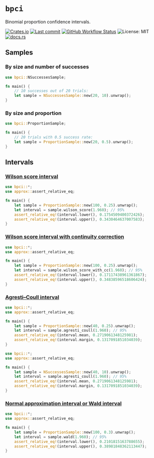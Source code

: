 # `bpci`

Binomial proportion confidence intervals.

[![Crates.io](https://img.shields.io/crates/v/bpci)](https://crates.io/crates/bpci)
[![Last commit](https://img.shields.io/github/last-commit/eigenein/bpci)](https://github.com/eigenein/bpci/commits/master)
[![GitHub Workflow Status](https://img.shields.io/github/workflow/status/eigenein/bpci/Check)](https://github.com/eigenein/bpci/actions)
![License: MIT](https://img.shields.io/crates/l/bpci)
[![docs.rs](https://img.shields.io/docsrs/bpci)](https://docs.rs/bpci/0.1.0/bpci/)

## Samples

### By size and number of successes

```rust
use bpci::NSuccessesSample;

fn main() {
    // 10 successes out of 20 trials:
    let sample = NSuccessesSample::new(20, 10).unwrap();
}
```

### By size and proportion

```rust
use bpci::ProportionSample;

fn main() {
    // 20 trials with 0.5 success rate:
    let sample = ProportionSample::new(20, 0.5).unwrap();
}
```

## Intervals

### [Wilson score interval](https://en.wikipedia.org/wiki/Binomial_proportion_confidence_interval#Wilson_score_interval)

```rust
use bpci::*;
use approx::assert_relative_eq;

fn main() {
    let sample = ProportionSample::new(100, 0.25).unwrap();
    let interval = sample.wilson_score(1.960); // 95%
    assert_relative_eq!(interval.lower(), 0.1754509400372426);
    assert_relative_eq!(interval.upper(), 0.3430464637007583);
}
```

### [Wilson score interval with continuity correction](https://en.wikipedia.org/wiki/Binomial_proportion_confidence_interval#Wilson_score_interval_with_continuity_correction)

```rust
use bpci::*;
use approx::assert_relative_eq;

fn main() {
    let sample = ProportionSample::new(100, 0.25).unwrap();
    let interval = sample.wilson_score_with_cc(1.960); // 95%
    assert_relative_eq!(interval.lower(), 0.17117438961361867);
    assert_relative_eq!(interval.upper(), 0.34838596518606424);
}
```

### [Agresti–Coull interval](https://en.wikipedia.org/wiki/Binomial_proportion_confidence_interval#Agresti%E2%80%93Coull_interval)

```rust
use bpci::*;
use approx::assert_relative_eq;

fn main() {
    let sample = ProportionSample::new(40, 0.25).unwrap();
    let interval = sample.agresti_coull(1.960); // 95%
    assert_relative_eq!(interval.mean, 0.2719061348125981);
    assert_relative_eq!(interval.margin, 0.1317091851034039);
}
```

```rust
use bpci::*;
use approx::assert_relative_eq;

fn main() {
    let sample = NSuccessesSample::new(40, 10).unwrap();
    let interval = sample.agresti_coull(1.960); // 95%
    assert_relative_eq!(interval.mean, 0.2719061348125981);
    assert_relative_eq!(interval.margin, 0.1317091851034039);
}
```

### [Normal approximation interval or Wald interval](https://en.wikipedia.org/wiki/Binomial_proportion_confidence_interval#Normal_approximation_interval_or_Wald_interval)

```rust
use bpci::*;
use approx::assert_relative_eq;

fn main() {
    let sample = ProportionSample::new(100, 0.3).unwrap();
    let interval = sample.wald(1.960); // 95%
    assert_relative_eq!(interval.lower(), 0.2101815163788655);
    assert_relative_eq!(interval.upper(), 0.38981848362113447);
}
```
